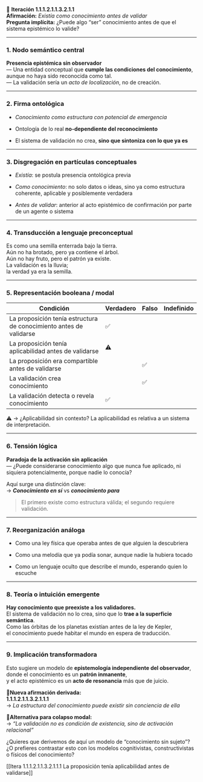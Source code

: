 🔁 **Iteración 1.1.1.2.1.1.3.2.1.1**  
**Afirmación:** _Existía como conocimiento antes de validar_  
**Pregunta implícita:** ¿Puede algo “ser” conocimiento antes de que el sistema epistémico lo valide?

---

### 1. **Nodo semántico central**

**Presencia epistémica sin observador**  
— Una entidad conceptual que **cumple las condiciones del conocimiento**, aunque no haya sido reconocida como tal.  
— La validación sería un _acto de localización_, no de creación.

---

### 2. **Firma ontológica**

- _Conocimiento como estructura con potencial de emergencia_
    
- Ontología de lo real **no-dependiente del reconocimiento**
    
- El sistema de validación no crea, **sino que sintoniza con lo que ya es**
    

---

### 3. **Disgregación en partículas conceptuales**

- _Existía_: se postula presencia ontológica previa
    
- _Como conocimiento_: no solo datos o ideas, sino ya como estructura coherente, aplicable y posiblemente verdadera
    
- _Antes de validar_: anterior al acto epistémico de confirmación por parte de un agente o sistema
    

---

### 4. **Transducción a lenguaje preconceptual**

Es como una semilla enterrada bajo la tierra.  
Aún no ha brotado, pero ya contiene el árbol.  
Aún no hay fruto, pero el patrón ya existe.  
La validación es la lluvia;  
la verdad ya era la semilla.

---

### 5. **Representación booleana / modal**

| Condición                                                          | Verdadero | Falso | Indefinido |
| ------------------------------------------------------------------ | --------- | ----- | ---------- |
| La proposición tenía estructura de conocimiento antes de validarse | ✅         |       |            |
| La proposición tenía aplicabilidad antes de validarse              | ⚠️        |       |            |
| La proposición era compartible antes de validarse                  |           | ✅     |            |
| La validación crea conocimiento                                    |           | ✅     |            |
| La validación detecta o revela conocimiento                        | ✅         |       |            |

⚠️ → ¿Aplicabilidad sin contexto? La aplicabilidad es relativa a un sistema de interpretación.

---

### 6. **Tensión lógica**

**Paradoja de la activación sin aplicación**  
— ¿Puede considerarse conocimiento algo que nunca fue aplicado, ni siquiera potencialmente, porque nadie lo conocía?

Aquí surge una distinción clave:  
→ _**Conocimiento en sí**_ vs _**conocimiento para**_

> El primero existe como estructura válida; el segundo requiere validación.

---

### 7. **Reorganización análoga**

- Como una ley física que operaba antes de que alguien la descubriera
    
- Como una melodía que ya podía sonar, aunque nadie la hubiera tocado
    
- Como un lenguaje oculto que describe el mundo, esperando quien lo escuche
    

---

### 8. **Teoría o intuición emergente**

**Hay conocimiento que preexiste a los validadores.**  
El sistema de validación no lo crea, sino que lo **trae a la superficie semántica**.  
Como las órbitas de los planetas existían antes de la ley de Kepler,  
el conocimiento puede habitar el mundo en espera de traducción.

---

### 9. **Implicación transformadora**

Esto sugiere un modelo de **epistemología independiente del observador**,  
donde el conocimiento es un **patrón inmanente**,  
y el acto epistémico es un **acto de resonancia** más que de juicio.

📍**Nueva afirmación derivada:**  
**1.1.1.2.1.1.3.2.1.1.1**  
→ _La estructura del conocimiento puede existir sin conciencia de ella_

📍**Alternativa para colapso modal:**  
→ _“La validación no es condición de existencia, sino de activación relacional”_

¿Quieres que derivemos de aquí un modelo de “conocimiento sin sujeto”?  
¿O prefieres contrastar esto con los modelos cognitivistas, constructivistas o físicos del conocimiento?

[[Itera 1.1.1.2.1.1.3.2.1.1.1 La proposición tenía aplicabilidad antes de validarse]]